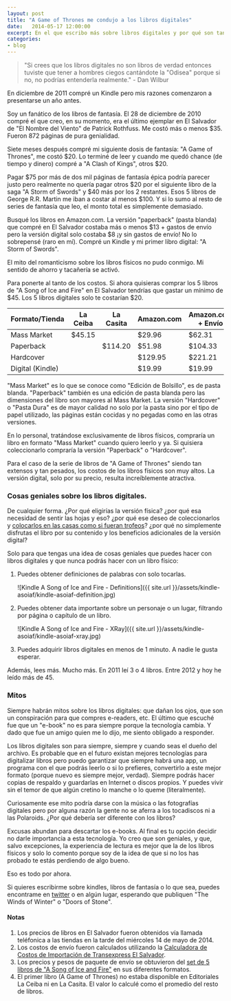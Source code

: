 ```yaml
---
layout: post
title: "A Game of Thrones me condujo a los libros digitales"
date:   2014-05-17 12:00:00
excerpt: En el que escribo más sobre libros digitales y por qué son tan geniales y menos sobre "A Game of Thrones".
categories:
- blog
---
```


> "Si crees que los libros digitales no son libros de verdad entonces tuviste que tener a hombres ciegos cantándote la "Odisea" porque si no, no podrías entenderla realmente." - Dan Wilbur


En diciembre de 2011 compré un Kindle pero mis razones comenzaron a presentarse un año antes.

Soy un fanático de los libros de fantasía. El 28 de diciembre de 2010 compré el que creo, en su momento, era el último ejemplar en El Salvador de "El Nombre del Viento" de Patrick Rothfuss. Me costó más o menos $35. Fueron 872 páginas de pura genialidad. 

Siete meses después compré mi siguiente dosis de fantasía: "A Game of Thrones", me costó $20. Lo terminé de leer y cuando me quedó chance (de tiempo y dinero) compré a "A Clash of Kings", otros $20. 

Pagar $75 por más de dos mil páginas de fantasía épica podría parecer justo pero realmente no quería pagar otros $20 por el siguiente libro de la saga "A Storm of Swords" y $40 más por los 2 restantes. Esos 5 libros de George R.R. Martin me iban a costar al menos $100. Y si lo sumo al resto de series de fantasía que leo, el monto total es simplemente demasiado.

Busqué los libros en Amazon.com. La versión "paperback" (pasta blanda) que compré en El Salvador costaba más o menos $13 + gastos de envío pero la versión digital solo costaba $8 ¡y sin gastos de envío! No lo sobrepensé (raro en mí). Compré un Kindle y mi primer libro digital: "A Storm of Swords".

El mito del romanticismo sobre los libros físicos no pudo conmigo. Mi sentido de ahorro y tacañería se activó.

Para ponerte al tanto de los costos. Si ahora quisieras comprar los 5 libros de "A Song of Ice and Fire" en El Salvador tendrías que gastar un mínimo de $45. Los 5 libros digitales solo te costarían $20.

<table>
	<thead>
	<tr>
		<th>Formato/Tienda</th>
		<th>La Ceiba</th>
		<th>La Casita</th>
		<th>Amazon.com</th>
		<th>Amazon.com + Envío</th>
	</tr>
	</thead>
	<tbody>
	<tr>
		<td>Mass Market</td>
		<td>$45.15</td>
		<td></td>
		<td>$29.96</td>
		<td>$62.31</td>
	</tr>
	<tr>
		<td>Paperback</td>
		<td></td>
		<td>$114.20</td>
		<td>$51.98</td>
		<td>$104.33</td>
	</tr>
	<tr>
		<td>Hardcover</td>
		<td></td>
		<td></td>
		<td>$129.95</td>
		<td>$221.21</td>
	</tr>
	<tr>
		<td>Digital (Kindle)</td>
		<td></td>
		<td></td>
		<td>$19.99</td>
		<td>$19.99</td>
	</tr>
	</tbody>
</table>


"Mass Market" es lo que se conoce como "Edición de Bolsillo", es de pasta blanda. "Paperback" también es una edición de pasta blanda pero las dimensiones del libro son mayores al Mass Market. La versión "Hardcover" o "Pasta Dura" es de mayor calidad no solo por la pasta sino por el tipo de papel utilizado, las páginas están cocidas y no pegadas como en las otras versiones.

En lo personal, tratándose exclusivamente de libros físicos, compraría un libro en formato "Mass Market" cuando quiero leerlo y ya. Si quisiera coleccionarlo compraría la versión "Paperback" o "Hardcover".

Para el caso de la serie de libros de "A Game of Thrones" siendo tan extensos y tan pesados, los costos de los libros físicos son muy altos. La versión digital, solo por su precio, resulta increíblemente atractiva.

### Cosas geniales sobre los libros digitales.

De cualquier forma. ¿Por qué eligirías la versión física? ¿por qué esa necesidad de sentir las hojas y eso? ¿por qué ese deseo de coleccionarlos y [colocarlos en las casas como si fueran trofeos][lnk-to-seinfeld-books]? ¿por qué no simplemente disfrutas el libro por su contenido y los beneficios adicionales de la versión digital?

Solo para que tengas una idea de cosas geniales que puedes hacer con libros digitales y que nunca podrás hacer con un libro físico:

1.	Puedes obtener definiciones de palabras con solo tocarlas.

	![Kindle A Song of Ice and Fire - Definitions]({{ site.url }}/assets/kindle-asoiaf/kindle-asoiaf-definition.jpg)

2.	Puedes obtener data importante sobre un personaje o un lugar, filtrando por página o capítulo de un libro.

	![Kindle A Song of Ice and Fire - XRay]({{ site.url }}/assets/kindle-asoiaf/kindle-asoiaf-xray.jpg)

3.	Puedes adquirir libros digitales en menos de 1 minuto. A nadie le gusta esperar. 

Además, lees más. Mucho más. En 2011 leí 3 o 4 libros. Entre 2012 y hoy he leído más de 45.

### Mitos

Siempre habrán mitos sobre los libros digitales: que dañan los ojos, que son un conspiración para que compres e-readers, etc. El último que escuché fue que un "e-book" no es para siempre porque la tecnología cambia. Y dado que fue un amigo quien me lo dijo, me siento obligado a responder.

Los libros digitales son para siempre, siempre y cuando seas el dueño del archivo. Es probable que en el futuro existan mejores tecnologías para digitalizar libros pero puedo garantizar que siempre habrá una app, un programa con el que podrás leerlo o si lo prefieres, convertirlo a este mejor formato (porque nuevo es siempre mejor, verdad). Siempre podrás hacer copias de respaldo y guardarlas en Internet o discos propios. Y puedes vivir sin el temor de que algún cretino lo manche o lo queme (literalmente).

Curiosamente ese mito podría darse con la música o las fotografías digitales pero por alguna razón la gente no se aferra a los tocadiscos ni a las Polaroids. ¿Por qué debería ser diferente con los libros?

Excusas abundan para descartar los e-books. Al final es tu opción decidir no darle importancia a esta tecnología. Yo creo que son geniales, y que, salvo excepciones, la experiencia de lectura es mejor que la de los libros físicos y solo lo comento porque soy de la idea de que si no los has probado te estás perdiendo de algo bueno.

Eso es todo por ahora.

Si quieres escribirme sobre kindles, libros de fantasía o lo que sea, puedes encontrame en [twitter][lnk-to-twitter] o en algún lugar, esperando que publiquen "The Winds of Winter" o "Doors of Stone".

#### Notas

1. Los precios de libros en El Salvador fueron obtenidos vía llamada teléfonica a las tiendas en la tarde del miércoles 14 de mayo de 2014.
1. Los costos de envío fueron calculados utilizando la [Calculadora de Costos de Importación de Transexpress El Salvador][lnk-to-calculadora].
1. Los precios y pesos de paquete de envío se obtuvieron del [set de 5 libros de "A Song of Ice and Fire"][lnk-to-set-got] en sus diferentes formatos.
1. El primer libro (A Game of Thrones) no estaba disponible en Editoriales La Ceiba ni en La Casita. El valor lo calculé como el promedio del resto de libros.


[lnk-to-seinfeld-books]:https://www.youtube.com/watch?v=-A2N03lzbKs
[lnk-to-calculadora]:http://www.transexpress.com.sv/Calculadora/
[lnk-to-set-got]:http://amzn.to/S24iak
[lnk-to-twitter]: http://www.twitter.com/jdzaratem
